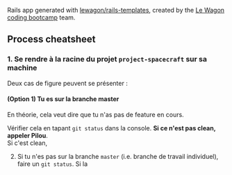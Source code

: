 Rails app generated with [lewagon/rails-templates](https://github.com/lewagon/rails-templates), created by the [Le Wagon coding bootcamp](https://www.lewagon.com) team.

## Process cheatsheet

### 1. Se rendre à la racine du projet `project-spacecraft` sur sa machine

Deux cas de figure peuvent se présenter :

#### (Option 1) Tu es sur la branche master

En théorie, cela veut dire que tu n'as pas de feature en cours.  
 
Vérifier cela en tapant `git status` dans la console. **Si ce n'est pas clean, appeler Pilou**.  
Si c'est clean,  

2. Si tu n'es pas sur la branche `master` (i.e. branche de travail individuel), faire un `git status`. Si la 